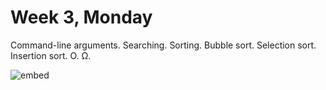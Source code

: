 # Week 3, Monday

Command-line arguments. Searching. Sorting. Bubble sort. Selection sort. Insertion sort. O. Ω.

![embed](https://www.youtube.com/embed/IEOO5UToo6A)